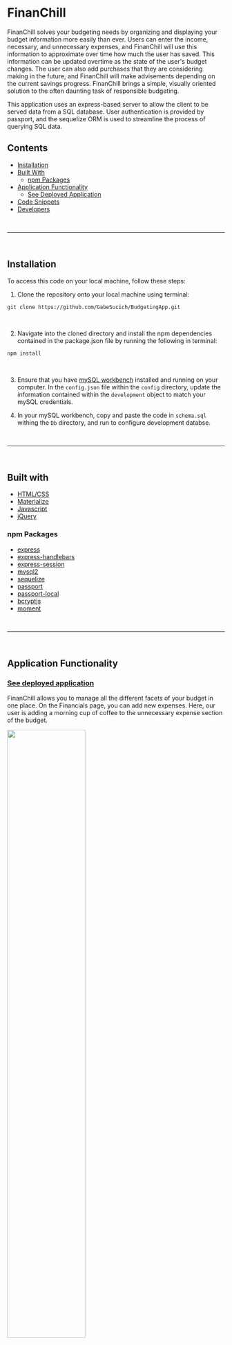 # FinanChill

FinanChill solves your budgeting needs by organizing and displaying your budget information more easily than ever. Users can enter the income, necessary, and unnecessary expenses, and FinanChill will use this information to approximate over time how much the user has saved. This information can be updated overtime as the state of the user's budget changes. The user can also add purchases that they are considering making in the future, and FinanChill will make advisements depending on the current savings progress. FinanChill brings a simple, visually oriented solution to the often daunting task of responsible budgeting.

This application uses an express-based server to allow the client to be served data from a SQL database. User authentication is provided by passport, and the sequelize ORM is used to streamline the process of querying SQL data.

## Contents

* [Installation](#Installation)
* [Built With](#built-with)
    * [npm Packages](#npm-packages)
* [Application Functionality](#application-functionality)
    * [See Deployed Application](https://desolate-sierra-38032.herokuapp.com/)
* [Code Snippets](#code-snippets)
* [Developers](#developers)

<br>
<hr>
<br>

## Installation

To access this code on your local machine, follow these steps:

1. Clone the repository onto your local machine using terminal:
```
git clone https://github.com/GabeSucich/BudgetingApp.git
```
<br>

2. Navigate into the cloned directory and install the npm dependencies contained in the package.json file by running the following in terminal:
```
npm install
```
<br>

3. Ensure that you have [mySQL workbench](https://www.mysql.com/products/workbench/) installed and running on your computer. In the `config.json` file within the `config` directory, update the information contained within the `development` object to match your mySQL credentials.

4. In your mySQL workbench, copy and paste the code in `schema.sql` withing the `Db` directory, and run to configure development databse.

<br>
<hr>
<br>

## Built with

* [HTML/CSS](https://developer.mozilla.org/en-US/docs/Web/HTML)
* [Materialize](https://materializecss.com/)
* [Javascript](https://developer.mozilla.org/en-US/docs/Web/JavaScript)
* [jQuery](https://jquery.com/)

### npm Packages

* [express](https://www.npmjs.com/package/express)
* [express-handlebars](https://www.npmjs.com/package/express-handlebars)
* [express-session](https://www.npmjs.com/package/express-session)
* [mysql2](https://www.npmjs.com/package/mysql2)
* [sequelize](https://www.npmjs.com/package/sequelize)
* [passport](https://www.npmjs.com/package/passport)
* [passport-local](https://www.npmjs.com/package/passport-local)
* [bcryptjs](https://www.npmjs.com/package/bcryptjs)
* [moment](https://www.npmjs.com/package/moment)


<br>
<hr>
<br>

## Application Functionality

### [See deployed application](https://desolate-sierra-38032.herokuapp.com/)

FinanChill allows you to manage all the different facets of your budget in one place. On the Financials page, you can add new expenses. Here, our user is adding a morning cup of coffee to the unnecessary expense section of the budget.

<img src="./markdown/basicAdd.gif" width="60%">

Users can also update changes to their budgets. Our user just got a raise, and wants to incorporate this into FinanChill's budget tracking. Only current budget elements are shown on the Financials page, and so the user will delete the old income element and replace it with a new one. However, FinanChill will still keep track of the dates between which the old income amount was active, and this will be reflected in another part of the app.

<img src="./markdown/basicReplace.gif" width="60%">

Anytime a user is considering making a purchase which, they can add it in the "One Time Expenses" field. These expenses won't be immediately added to the budget -- the user will have to confirm them in a different part of the app. Here, our user is adding a new laptop to a list of future purchases under consideration.

<img src="./markdown/addOTP.gif" width="60%">

The Dashboard displays all of the user's current budgeting data. The user can choose to browse budget information by category, or to view all budgeting information together.

<img src="./markdown/browser.gif" width="60%">

FinanChill keeps track of all of the user's financial data -- past and present -- from the time that they sign up. This data is compiled and presented graphically on the dashboard as a way of directly indicating budget progress. In this example, our user has been diligently saving for about a month. The dips in the graph correspond to one-time purchases that the user made, but the trend in savings is generally upward.

Our user is considering spending on a scuba trip and on a new desk. On these purchase cards, FinanChill displays how many days it would take to save up for these purchases with the user's current budgeting. Our user has saved over $2000 this month, and decides to reward his or herself by splurging on the scuba trip. When the "MAKE PURCHASE" button is clicked on the scuba card, the purchases is automatically reflected in the budget chart!

<img src="./markdown/scuba.gif" width="60%">

Consider in this example the user gets in a boating accident on the scuba trip, and has to pay $2000 upfront in repair fees. After adding this in the "One Time Expenses" section of the Financials page, the user confirms this puchase on the dashboard, and the graph is updated. Since beginning with FinanChill, the budget is now negative, and FinanChill updates the display to reflect this.

<img src="./markdown/accident.gif" width="60%">

Now, the user heeds FinanChill's suggestion and decides to cut back on spending. He or she can choose to remove the New Desk purchase from consideration, and it will disappear from the dashboard. This extra step is FinanChill's way of ensuring that users consider their singular expenses carefully -- purchases can only be confirmed from the page where a user has budget data displayed.

<img src="./markdown/delete.gif" width="60%">

As a final example of FinanChill's functionality, consider if the user had not gotten in the boating accident, but instead decided to quit whatever job he or she is working. The day after quitting, our user's budget will not yet be negative. However, with each jobless day, less money is going out of the budget than coming in. FinanChill will process this, and change the display to recommend against future purchases to protect the user's budget.

<img src="./markdown/negative.png" width="60%">

<br>
<hr>
<br>

## Code Snippets

Developing this application required addressing the problem of storing past expenses and current expenses together. The solution was found in giving the expense models a start date and and end date. Income or expenses are originally initialized without and end date. "Deletion" of an expense does not remove it from the table, but fills in the end date field, signaling to the application that said expense is no longer active. Below is just the income model as an example, but each of the other three expense types are similar:

<img src="./markdown/modelsSnippet.png" width="60%">

***

When collecting data with ajax calls to display on the client side, we encountered the difficulty of making asynchronous API calls in an ordered fashion. The solution was to create a recursive function which called itself within the callback function of the API call. This allowed the api calls to execute in a predetermined sequence, serving the client with the properly-ordered data.:

<img src="./markdown/asyncSnippet.png" width="60%">



<br>
<hr>
<br>

## Developers

### Gabe Sucich

<img src="./markdown/gabe.png" width="10%">

* [Portfolio](https://gabesucich.github.io/UpdatedPortfolio/)
* [Github Account](https://github.com/GabeSucich)
* [LinkedIn](https://www.linkedin.com/in/gabriel-sucich-6a28a71a8/)

***

### Preeti Gupta

<img src="./markdown/preeti.jpg" width="10%">

* [Portfolio](https://preeti1234567.github.io/portfolio/)
* [Github Account](https://github.com/preeti1234567)
* [LinkedIn](https://www.linkedin.com/in/preetigupta-59a5641ab/)

***

### Aidan Sweeny

<img src="./markdown/aidan.jpg" width="10%">

* [Portfolio](https://aidansweeny.github.io/updated-portfolio/)
* [Github Account](https://github.com/AidanSweeny)
* [LinkedIn](https://www.linkedin.com/in/aidan-sweeny-81075030/)

